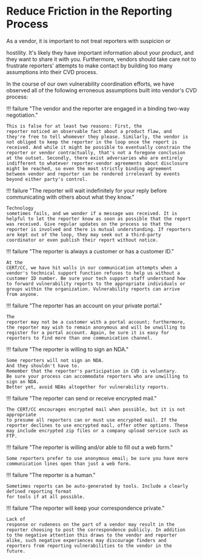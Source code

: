 # Reduce Friction in the Reporting Process

<!--start-->As a vendor, it is important to not treat reporters with suspicion or
hostility. It's likely they have important information about your
product, and they want to share it with you.<!--end-->
Furthermore, vendors should take care not to frustrate reporters'
attempts to make contact by building too many assumptions into their CVD
process.

In the course of our own vulnerability coordination efforts, we have
observed all of the following erroneous assumptions built into vendor's
CVD process:

<div class="grid" markdown>
!!! failure "The vendor and the reporter are engaged in a binding two-way negotiation."

    This is false for at least two reasons: First, the
    reporter noticed an observable fact about a product flaw, and
    they're free to tell whomever they please. Similarly, the vendor is
    not obliged to keep the reporter in the loop once the report is
    received. And while it might be possible to eventually constrain the
    reporter or vendor contractually, that's not a foregone conclusion
    at the outset. Secondly, there exist adversaries who are entirely
    indifferent to whatever reporter-vendor agreements about disclosure
    might be reached, so even the most strictly binding agreement
    between vendor and reporter can be rendered irrelevant by events
    beyond either party's control.

!!! failure "The reporter will wait indefinitely for your reply before communicating with others about what they know."

    Technology
    sometimes fails, and we wonder if a message was received. It is
    helpful to let the reporter know as soon as possible that the report
    was received. Give regular updates on the process so that the
    reporter is involved and there is mutual understanding. If reporters
    are kept out of the loop, they may seek out a third-party
    coordinator or even publish their report without notice.

!!! failure "The reporter is always a customer or has a customer ID."

    At the
    CERT/CC, we have hit walls in our communication attempts when a
    vendor's technical support function refuses to help us without a
    customer ID number. Be sure your tech support staff understand how
    to forward vulnerability reports to the appropriate individuals or
    groups within the organization. Vulnerability reports can arrive
    from anyone.

!!! failure "The reporter has an account on your private portal."

    The
    reporter may not be a customer with a portal account; furthermore,
    the reporter may wish to remain anonymous and will be unwilling to
    register for a portal account. Again, be sure it is easy for
    reporters to find more than one communication channel.


!!! failure "The reporter is willing to sign an NDA."

    Some reporters will not sign an NDA.
    And they shouldn't have to.
    Remember that the reporter's participation in CVD is voluntary.
    Be sure your process can accommodate reporters who are unwilling to sign an NDA.
    Better yet, avoid NDAs altogether for vulnerability reports.


!!! failure "The reporter can send or receive encrypted mail."


    The CERT/CC encourages encrypted mail when possible, but it is not appropriate
    to presume all reporters can or must use encrypted mail. If the
    reporter declines to use encrypted mail, offer other options. These
    may include encrypted zip files or a company upload service such as
    FTP.

!!! failure "The reporter is willing and/or able to fill out a web form."

    Some reporters prefer to use anonymous email; be sure you have more
    communication lines open than just a web form.

!!! failure "The reporter is a human."

    Sometimes reports can be auto-generated by tools. Include a clearly defined reporting format
    for tools if at all possible.


</div>


!!! failure "The reporter will keep your correspondence private."

    Lack of
    response or rudeness on the part of a vendor may result in the
    reporter choosing to post the correspondence publicly. In addition
    to the negative attention this draws to the vendor and reporter
    alike, such negative experiences may discourage finders and
    reporters from reporting vulnerabilities to the vendor in the
    future.

